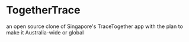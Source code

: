 # TogetherTrace
an open source clone of Singapore's TraceTogether app with the plan to make it Australia-wide or global
